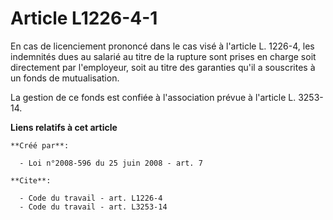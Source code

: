 # Article L1226-4-1

En cas de licenciement prononcé dans le cas visé à l'article L. 1226-4, les indemnités dues au salarié au titre de la rupture
sont prises en charge soit directement par l'employeur, soit au titre des garanties qu'il a souscrites à un fonds de
mutualisation. 

La gestion de ce fonds est confiée à l'association prévue à l'article L. 3253-14.

**Liens relatifs à cet article**

	**Créé par**:

	  - Loi n°2008-596 du 25 juin 2008 - art. 7

	**Cite**:

	  - Code du travail - art. L1226-4
	  - Code du travail - art. L3253-14
